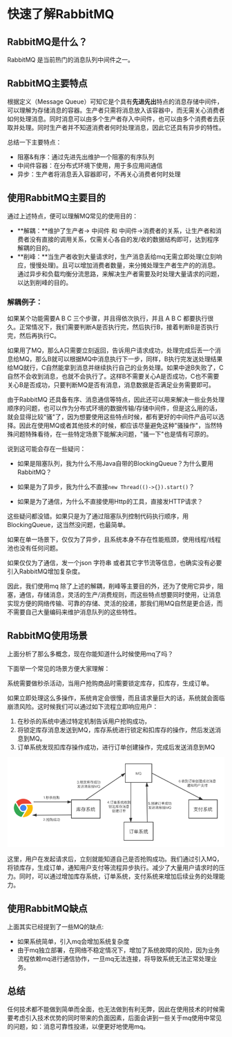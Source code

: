 # 快速了解RabbitMQ 


## RabbitMQ是什么？

RabbitMQ 是当前热门的消息队列中间件之一。

## RabbitMQ主要特点

根据定义（Message Queue）可知它是个具有**先进先出**特点的消息存储中间件，可以理解为存储消息的容器。生产者只需将消息放入该容器中，而无需关心消费者如何处理消息。同时消息可以由多个生产者存入中间件，也可以由多个消费者去获取并处理。同时生产者并不知道消费者何时处理消息，因此它还具有异步的特性。

总结一下主要特点：

- 阻塞&有序：通过先进先出维护一个阻塞的有序队列
- 中间件容器：在分布式环境下使用，用于多应用间通信
- 异步：生产者将消息丢入容器即可，不再关心消费者何时处理

## 使用RabbitMQ主要目的

通过上述特点，便可以理解MQ常见的使用目的：

- **解耦：**维护了生产者-> 中间件  和 中间件->消费者的关系，让生产者和消费者没有直接的调用关系，仅需关心各自的发/收的数据结构即可，达到程序解耦的目的。
- **削峰：**当生产者收到大量请求时，生产消息丢给mq无需立即处理(立刻响应，慢慢处理)。且可以增加消费者数量，来分摊处理生产者生产的的消息。通过异步和负载均衡分流思路，来解决生产者需要及时处理大量请求的问题，以达到削峰的目的。

### 解耦例子：

如果某个功能需要A  B  C 三个步骤，并且得依次执行，并且 A B C 都要执行很久。正常情况下，我们需要判断A是否执行完，然后执行B，接着判断B是否执行完，然后再执行C。

如果用了MQ，那么A只需要立刻返回，告诉用户请求成功，处理完成后丢一个消息给MQ，那么B就可以根据MQ中消息执行下一步，同样，B执行完发送处理结果给MQ就行，C自然能拿到消息并继续执行自己的业务处理。如果中途B失败了，C自然不会收到消息，也就不会执行了。这样B不需要关心A是否成功，C也不需要关心B是否成功，只要判断MQ是否有消息，消息数据是否满足业务需要即可。

由于RabbitMQ 还具备有序、消息通信等特点，因此还可以用来解决一些业务处理顺序的问题，也可以作为分布式环境的数据传输/存储中间件，但是这么用的话，就会显得比较"骚"了，因为想要使用这些特点时候，都有更好的中间件产品可以选择。因此在使用MQ或者其他技术的时候，都应该尽量避免这种"骚操作"，当然特殊问题特殊看待，在一些特定场景下能解决问题，"骚一下"也是情有可原的。



说到这可能会存在一些疑问：

- 如果是阻塞队列，我为什么不用Java自带的BlockingQueue？为什么要用RabbitMQ？

- 如果是为了异步，我为什么不直接`new Thread(()->{}).start()`？

- 如果是为了通信，为什么不直接使用Http的工具，直接发HTTP请求？

这些疑问都没错。如果只是为了通过阻塞队列控制代码执行顺序，用BlockingQueue，这当然没问题，也最简单。

如果在单一场景下，仅仅为了异步，且系统本身不存在性能瓶颈，使用线程/线程池也没有任何问题。

如果仅仅为了通信，发一个json  字符串 或者其它字节流等信息，也确实没有必要引入RabbitMQ增加复杂度。

因此，我们使用mq 除了上述的解耦，削峰等主要目的外，还为了使用它异步，阻塞，通信，存储消息，灵活的生产/消费规则，而这些特点想要同时使用，让消息实现方便的网络传输、可靠的存储、灵活的投递，那我们用MQ自然是更合适，而不需要自己大量编码来维护消息队列的这些特性。



## RabbitMQ使用场景

上面分析了那么多概念，现在你能知道什么时候使用mq了吗？

下面举一个常见的场景方便大家理解：

系统需要做秒杀活动，当用户抢购商品时需要锁定库存，扣库存，生成订单。

如果立即处理这么多操作，系统肯定会很慢，而且请求量巨大的话，系统就会面临崩溃风险。这时候我们可以通过如下流程立即响应用户：

1. 在秒杀的系统中通过特定机制告诉用户抢购成功，
2. 将锁定库存消息发送到MQ，库存系统进行锁定和扣库存的操作，然后发送消息到MQ。
3. 订单系统发现扣库存操作成功，进行订单创建操作，完成后发送消息到MQ

![未命名文件](./imgs/rabbitMQ秒杀场景.png)





这里，用户在发起请求后，立刻就能知道自己是否抢购成功。我们通过引入MQ，将锁库存，生成订单，通知用户支付等流程异步执行。减少了大量用户请求时的压力。同时，可以通过增加库存系统，订单系统，支付系统来增加后续业务的处理能力。



## 使用RabbitMQ缺点

上面其实已经提到了一些MQ的缺点:

- 如果系统简单，引入mq会增加系统复杂度
- 由于mq独立部署，在网络不稳定情况下，增加了系统故障的风险，因为业务流程依赖mq进行通信协作，一旦mq无法连接，将导致系统无法正常处理业务。



## 总结

任何技术都不能做到简单而全面，也无法做到有利无弊，因此在使用技术的时候需要考虑引入技术优势的同时带来的负面因素，后面会讲到一些关于mq使用中常见的问题，如：消息可靠性投递，以便更好地使用mq。